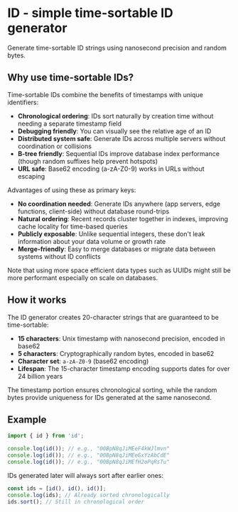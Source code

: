 # ID - simple time-sortable ID generator

Generate time-sortable ID strings using nanosecond precision and random bytes.

## Why use time-sortable IDs?

Time-sortable IDs combine the benefits of timestamps with unique identifiers:

- **Chronological ordering**: IDs sort naturally by creation time without needing a separate timestamp field
- **Debugging friendly**: You can visually see the relative age of an ID
- **Distributed system safe**: Generate IDs across multiple servers without coordination or collisions
- **B-tree friendly**: Sequential IDs improve database index performance (though random suffixes help prevent hotspots)
- **URL safe**: Base62 encoding (a-zA-Z0-9) works in URLs without escaping

Advantages of using these as primary keys:
- **No coordination needed**: Generate IDs anywhere (app servers, edge functions, client-side) without database round-trips
- **Natural ordering**: Recent records cluster together in indexes, improving cache locality for time-based queries
- **Publicly exposable**: Unlike sequential integers, these don't leak information about your data volume or growth rate
- **Merge-friendly**: Easy to merge databases or migrate data between systems without ID conflicts

Note that using more space efficient data types such as UUIDs might still be more performant especially on scale on databases.

## How it works

The ID generator creates 20-character strings that are guaranteed to be time-sortable:

- **15 characters**: Unix timestamp with nanosecond precision, encoded in base62
- **5 characters**: Cryptographically random bytes, encoded in base62
- **Character set**: `a-zA-Z0-9` (base62 encoding)
- **Lifespan**: The 15-character timestamp encoding supports dates for over 24 billion years

The timestamp portion ensures chronological sorting, while the random bytes provide uniqueness for IDs generated at the same nanosecond.

## Example

```typescript
import { id } from 'id';

console.log(id()); // e.g., "00BpN8qJiMEeF4kWJlmvn"
console.log(id()); // e.g., "00BpN8qJiMEeGxYzAbCdE"
console.log(id()); // e.g., "00BpN8qJiMEfH2oPqRsTu"
```

IDs generated later will always sort after earlier ones:

```typescript
const ids = [id(), id(), id()];
console.log(ids); // Already sorted chronologically
ids.sort(); // Still in chronological order
```
